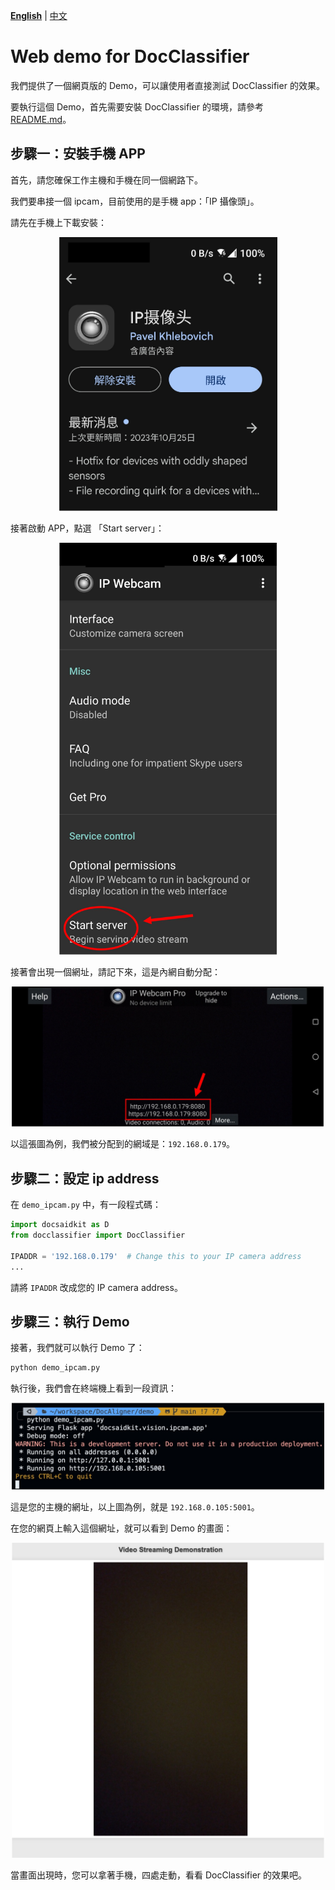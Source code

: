 **[English](./README.md)** | [中文](./README_cn.md)

# Web demo for DocClassifier

我們提供了一個網頁版的 Demo，可以讓使用者直接測試 DocClassifier 的效果。

要執行這個 Demo，首先需要安裝 DocClassifier 的環境，請參考 [README.md](../README.md)。

## 步驟一：安裝手機 APP

首先，請您確保工作主機和手機在同一個網路下。

我們要串接一個 ipcam，目前使用的是手機 app：「IP 攝像頭」。

請先在手機上下載安裝：

<div align="center">
    <img src="./images/ipcam_1.jpg" width="350">
</div>

接著啟動 APP，點選 「Start server」：

<div align="center">
    <img src="./images/ipcam_2.jpg" width="350">
</div>

接著會出現一個網址，請記下來，這是內網自動分配：

<div align="center">
    <img src="./images/ipcam_3.jpg" width="500">
</div>

以這張圖為例，我們被分配到的網域是：`192.168.0.179`。

## 步驟二：設定 ip address

在 `demo_ipcam.py` 中，有一段程式碼：

```python
import docsaidkit as D
from docclassifier import DocClassifier

IPADDR = '192.168.0.179'  # Change this to your IP camera address
...
```

請將 `IPADDR` 改成您的 IP camera address。

## 步驟三：執行 Demo

接著，我們就可以執行 Demo 了：

```bash
python demo_ipcam.py
```

執行後，我們會在終端機上看到一段資訊：

<div align="center">
    <img src="./images/ipcam_4.jpg" width="500">
</div>

這是您的主機的網址，以上圖為例，就是 `192.168.0.105:5001`。

在您的網頁上輸入這個網址，就可以看到 Demo 的畫面：

<div align="center">
    <img src="./images/ipcam_5.jpg" width="500">
</div>

當畫面出現時，您可以拿著手機，四處走動，看看 DocClassifier 的效果吧。
